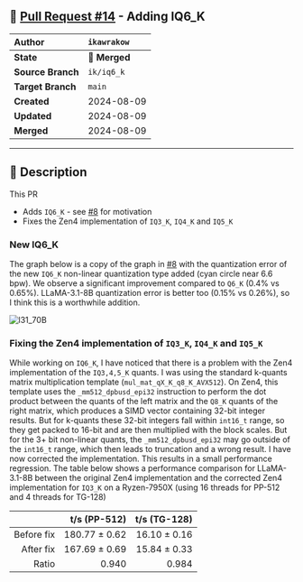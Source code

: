 ## 🔀 [Pull Request #14](https://github.com/ikawrakow/ik_llama.cpp/pull/14) - Adding IQ6_K

| **Author** | `ikawrakow` |
| :--- | :--- |
| **State** | 🔀 **Merged** |
| **Source Branch** | `ik/iq6_k` |
| **Target Branch** | `main` |
| **Created** | 2024-08-09 |
| **Updated** | 2024-08-09 |
| **Merged** | 2024-08-09 |

---

## 📄 Description

This PR

* Adds `IQ6_K` - see [#8](https://github.com/ikawrakow/ik_llama.cpp/issues/8) for motivation
* Fixes the Zen4 implementation of `IQ3_K`, `IQ4_K` and `IQ5_K`

### New IQ6_K

The graph below is a copy of the graph in [#8](https://github.com/ikawrakow/ik_llama.cpp/issues/8) with the quantization error of the new `IQ6_K` non-linear quantization type added (cyan circle near 6.6 bpw).  We observe a significant improvement compared to `Q6_K` (0.4% vs 0.65%). LLaMA-3.1-8B quantization error is better too (0.15% vs 0.26%), so I think this is a worthwhile addition.

![l31_70B](https://github.com/user-attachments/assets/e8b4447c-cbf3-4bb8-9185-793f06510e3f)

### Fixing the Zen4 implementation of `IQ3_K`, `IQ4_K` and `IQ5_K`

While working on `IQ6_K`, I have noticed that there is a problem with the Zen4 implementation of the `IQ3,4,5_K` quants. I was using the standard k-quants matrix multiplication template (`mul_mat_qX_K_q8_K_AVX512`). On Zen4, this template uses the `_mm512_dpbusd_epi32` instruction to perform the dot product between the quants of the left matrix and the `Q8_K` quants of the right matrix, which produces a SIMD vector containing 32-bit integer results. But for k-quants these 32-bit integers fall within `int16_t` range, so they get packed to 16-bit and are then multiplied with the block scales. But for the 3+ bit non-linear quants, the `_mm512_dpbusd_epi32` may go outside of the `int16_t` range, which then leads to truncation and a wrong result. I have now corrected the implementation. This results in a small performance regression. The table below shows a performance comparison for LLaMA-3.1-8B between the original Zen4 implementation and the corrected Zen4 implementation for `IQ3_K` on a Ryzen-7950X  (using 16 threads for PP-512 and 4 threads for TG-128)

|   | t/s (PP-512) | t/s (TG-128) |
| ---: | ----: | ----: |
| Before fix | 180.77 ± 0.62 | 16.10 ± 0.16 |
| After fix  | 167.69 ± 0.69 | 15.84 ± 0.33 |
| Ratio      | 0.940 | 0.984 |